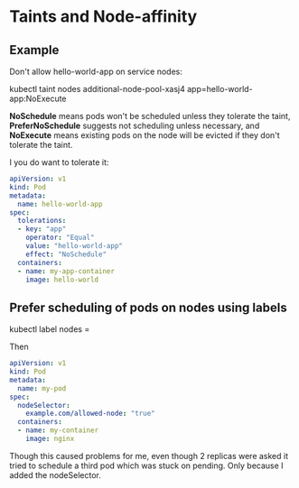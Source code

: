 # Taints and Node-affinity


## Example

Don't allow hello-world-app on service nodes:

kubectl taint nodes additional-node-pool-xasj4 app=hello-world-app:NoExecute 

**NoSchedule** means pods won't be scheduled unless they tolerate the taint, **PreferNoSchedule** suggests not scheduling unless necessary, and **NoExecute** means existing pods on the node will be evicted if they don't tolerate the taint.


I you do want to tolerate it:

```yaml
apiVersion: v1
kind: Pod
metadata:
  name: hello-world-app
spec:
  tolerations:
  - key: "app"
    operator: "Equal"
    value: "hello-world-app"
    effect: "NoSchedule"
  containers:
  - name: my-app-container
    image: hello-world
```


## Prefer scheduling of pods on nodes using labels

kubectl label nodes <node-name> <label-key>=<label-value>

Then

```yaml
apiVersion: v1
kind: Pod
metadata:
  name: my-pod
spec:
  nodeSelector:
    example.com/allowed-node: "true"
  containers:
  - name: my-container
    image: nginx
```

Though this caused problems for me, even though 2 replicas were asked it tried to schedule a third pod which was stuck on pending. Only because I added the nodeSelector.

